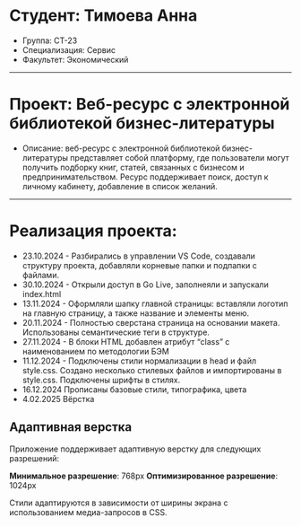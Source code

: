# Студент: Тимоева Анна
- Группа: СТ-23
- Специализация: Сервис
- Факультет: Экономический
---
# Проект: Веб-ресурс с электронной библиотекой бизнес-литературы
- Описание: веб-ресурс с электронной библиотекой бизнес-литературы представляет собой платформу, где пользователи могут получить подборку книг, статей, связанных с бизнесом и предпринимательством. Ресурс поддерживает поиск, доступ к личному кабинету, добавление в список желаний.
---
# Реализация проекта:
- 23.10.2024 - Разбирались в управлении VS Code, создавали структуру проекта, добавляли корневые папки и подпапки с файлами.
- 30.10.2024 - Открыли доступ в Go Live, заполнеяли и запускали index.html
- 13.11.2024 - Оформляли шапку главной страницы: вставляли логотип на главную страницу, а также название и элементы меню.
- 20.11.2024 - Полностью сверстана страница на основании макета. Использованы семантические теги в структуре.
- 27.11.2024 - В блоки HTML добавлен атрибут “class” с наименованием по методологии БЭМ
- 11.12.2024 - Подключены стили нормализации в head и файл style.css. Создано несколько стилевых файлов и импортированы в style.css. Подключены шрифты в стилях. 
- 16.12.2024 Прописаны базовые стили, типографика, цвета
- 4.02.2025 Вёрстка 
## Адаптивная верстка
Приложение поддерживает адаптивную верстку для следующих разрешений:

**Минимальное разрешение**: 768px
**Оптимизированное разрешение**: 1024px

Стили адаптируются в зависимости от ширины экрана с использованием медиа-запросов в CSS.